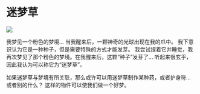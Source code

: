 # 迷梦草

![](item:crystaldream:dreaming_illusion)

我梦见一个粉色的梦境... 当我醒来后，一颗神奇的光球出现在我的爪中。
我下意识认为它是一种种子，但是需要特殊的方式才能发芽。
我尝试捏着它并睡觉，我再次梦见了那个粉色的梦境。在我醒来后，这颗“种子”发芽了...
听起来很玄乎，因此我认为可以称它为“迷梦草”。

如果迷梦草与梦境有所关联，那么或许可以用迷梦草制作某种药，或者护身符... 或者别的什么？
这样的物件可以使我们做一个好梦。